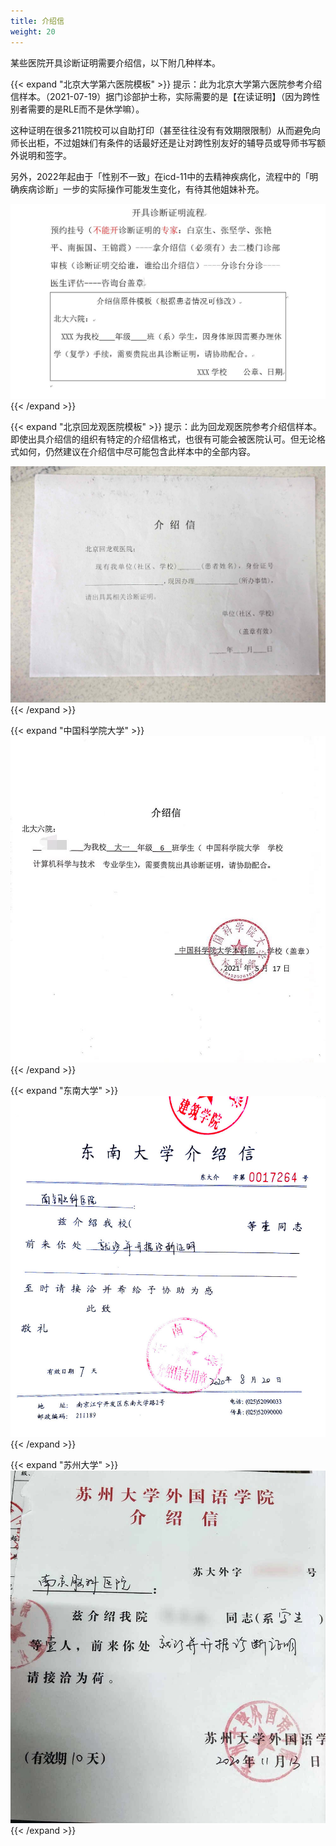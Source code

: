 ```yaml
---
title: 介绍信
weight: 20
---
```


某些医院开具诊断证明需要介绍信，以下附几种样本。

{{< expand "北京大学第六医院模板" >}}
提示：此为北京大学第六医院参考介绍信样本。（2021-07-19）据门诊部护士称，实际需要的是【在读证明】（因为跨性别者需要的是RLE而不是休学嘛）。

这种证明在很多211院校可以自助打印（甚至往往没有有效期限限制）从而避免向师长出柜，不过姐妹们有条件的话最好还是让对跨性别友好的辅导员或导师书写额外说明和签字。

另外，2022年起由于「性别不一致」在icd-11中的去精神疾病化，流程中的「明确疾病诊断」一步的实际操作可能发生变化，有待其他姐妹补充。

![北大六院](PKUH6.jpg)
{{< /expand >}}

{{< expand "北京回龙观医院模板" >}}
提示：此为回龙观医院参考介绍信样本。即使出具介绍信的组织有特定的介绍信格式，也很有可能会被医院认可。但无论格式如何，仍然建议在介绍信中尽可能包含此样本中的全部内容。

![回龙观](BHLGH.jpg)
{{< /expand >}}

{{< expand "中国科学院大学" >}}
![国科大](UCAS.jpg)
{{< /expand >}}

{{< expand "东南大学" >}}
![东南大学](SEU.jpg)
{{< /expand >}}

{{< expand "苏州大学" >}}
![苏州大学](SUDA.jpg)
{{< /expand >}}
